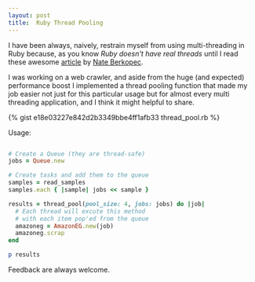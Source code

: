 ```yaml
---
layout: post
title:  Ruby Thread Pooling
---
```


I have been always, naively, restrain myself from using multi-threading in Ruby because, as you know *Ruby doesn't have real threads* until I read these awesome [article](https://www.speedshop.co/2020/05/11/the-ruby-gvl-and-scaling.html) by [Nate Berkopec](https://twitter.com/nateberkopec).

I was working on a web crawler, and aside from the huge (and expected) performance boost I implemented a thread pooling function that made my job easier not just for this particular usage but for almost every multi threading application, and I think it might helpful to share.

{% gist e18e03227e842d2b3349bbe4ff1afb33 thread_pool.rb %}

Usage:
```ruby

# Create a Queue (they are thread-safe)
jobs = Queue.new

# Create tasks and add them to the queue
samples = read_samples
samples.each { |sample| jobs << sample }

results = thread_pool(pool_size: 4, jobs: jobs) do |job|
  # Each thread will excute this method
  # with each item pop'ed from the queue
  amazoneg = AmazonEG.new(job)
  amazoneg.scrap
end

p results
```

Feedback are always welcome.